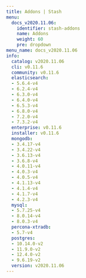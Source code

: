 ```yaml
---
title: Addons | Stash
menu:
  docs_v2020.11.06:
    identifier: stash-addons
    name: Addons
    weight: 60
    pre: dropdown
menu_name: docs_v2020.11.06
info:
  catalog: v2020.11.06
  cli: v0.11.6
  community: v0.11.6
  elasticsearch:
  - 5.6.4-v4
  - 6.2.4-v4
  - 6.3.0-v4
  - 6.4.0-v4
  - 6.5.3-v4
  - 6.8.0-v4
  - 7.2.0-v4
  - 7.3.2-v4
  enterprise: v0.11.6
  installer: v0.11.6
  mongodb:
  - 3.4.17-v4
  - 3.4.22-v4
  - 3.6.13-v4
  - 3.6.8-v4
  - 4.0.11-v4
  - 4.0.3-v4
  - 4.0.5-v4
  - 4.1.13-v4
  - 4.1.4-v4
  - 4.1.7-v4
  - 4.2.3-v4
  mysql:
  - 5.7.25-v4
  - 8.0.14-v4
  - 8.0.3-v4
  percona-xtradb:
  - 5.7-v4
  postgres:
  - 10.14.0-v2
  - 11.9.0-v2
  - 12.4.0-v2
  - 9.6.19-v2
  version: v2020.11.06
---
```



